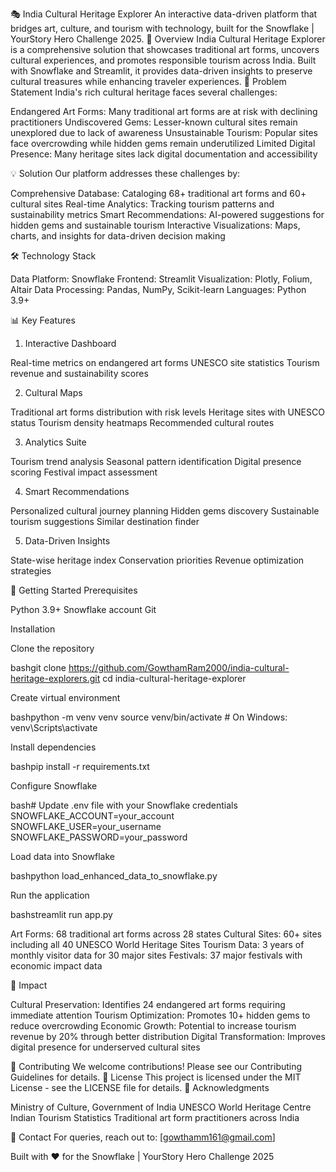 🎭 India Cultural Heritage Explorer
An interactive data-driven platform that bridges art, culture, and tourism with technology, built for the Snowflake | YourStory Hero Challenge 2025.
🌟 Overview
India Cultural Heritage Explorer is a comprehensive solution that showcases traditional art forms, uncovers cultural experiences, and promotes responsible tourism across India. Built with Snowflake and Streamlit, it provides data-driven insights to preserve cultural treasures while enhancing traveler experiences.
🎯 Problem Statement
India's rich cultural heritage faces several challenges:

Endangered Art Forms: Many traditional art forms are at risk with declining practitioners
Undiscovered Gems: Lesser-known cultural sites remain unexplored due to lack of awareness
Unsustainable Tourism: Popular sites face overcrowding while hidden gems remain underutilized
Limited Digital Presence: Many heritage sites lack digital documentation and accessibility

💡 Solution
Our platform addresses these challenges by:

Comprehensive Database: Cataloging 68+ traditional art forms and 60+ cultural sites
Real-time Analytics: Tracking tourism patterns and sustainability metrics
Smart Recommendations: AI-powered suggestions for hidden gems and sustainable tourism
Interactive Visualizations: Maps, charts, and insights for data-driven decision making

🛠️ Technology Stack

Data Platform: Snowflake
Frontend: Streamlit
Visualization: Plotly, Folium, Altair
Data Processing: Pandas, NumPy, Scikit-learn
Languages: Python 3.9+

📊 Key Features
1. Interactive Dashboard

Real-time metrics on endangered art forms
UNESCO site statistics
Tourism revenue and sustainability scores

2. Cultural Maps

Traditional art forms distribution with risk levels
Heritage sites with UNESCO status
Tourism density heatmaps
Recommended cultural routes

3. Analytics Suite

Tourism trend analysis
Seasonal pattern identification
Digital presence scoring
Festival impact assessment

4. Smart Recommendations

Personalized cultural journey planning
Hidden gems discovery
Sustainable tourism suggestions
Similar destination finder

5. Data-Driven Insights

State-wise heritage index
Conservation priorities
Revenue optimization strategies

🚀 Getting Started
Prerequisites

Python 3.9+
Snowflake account
Git

Installation

Clone the repository

bashgit clone https://github.com/GowthamRam2000/india-cultural-heritage-explorers.git
cd india-cultural-heritage-explorer

Create virtual environment

bashpython -m venv venv
source venv/bin/activate  # On Windows: venv\Scripts\activate

Install dependencies

bashpip install -r requirements.txt

Configure Snowflake

bash# Update .env file with your Snowflake credentials
SNOWFLAKE_ACCOUNT=your_account
SNOWFLAKE_USER=your_username
SNOWFLAKE_PASSWORD=your_password

Load data into Snowflake

bashpython load_enhanced_data_to_snowflake.py

Run the application

bashstreamlit run app.py


Art Forms: 68 traditional art forms across 28 states
Cultural Sites: 60+ sites including all 40 UNESCO World Heritage Sites
Tourism Data: 3 years of monthly visitor data for 30 major sites
Festivals: 37 major festivals with economic impact data

🎯 Impact

Cultural Preservation: Identifies 24 endangered art forms requiring immediate attention
Tourism Optimization: Promotes 10+ hidden gems to reduce overcrowding
Economic Growth: Potential to increase tourism revenue by 20% through better distribution
Digital Transformation: Improves digital presence for underserved cultural sites

🤝 Contributing
We welcome contributions! Please see our Contributing Guidelines for details.
📄 License
This project is licensed under the MIT License - see the LICENSE file for details.
🙏 Acknowledgments

Ministry of Culture, Government of India
UNESCO World Heritage Centre
Indian Tourism Statistics
Traditional art form practitioners across India

📧 Contact
For queries, reach out to: [gowthamm161@gmail.com]

Built with ❤️ for the Snowflake | YourStory Hero Challenge 2025
